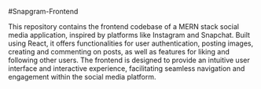 #Snapgram-Frontend


This repository contains the frontend codebase of a MERN stack social media application, inspired by platforms like Instagram and Snapchat. Built using React, it offers functionalities for user authentication, posting images, creating and commenting on posts, as well as features for liking and following other users. The frontend is designed to provide an intuitive user interface and interactive experience, facilitating seamless navigation and engagement within the social media platform.

